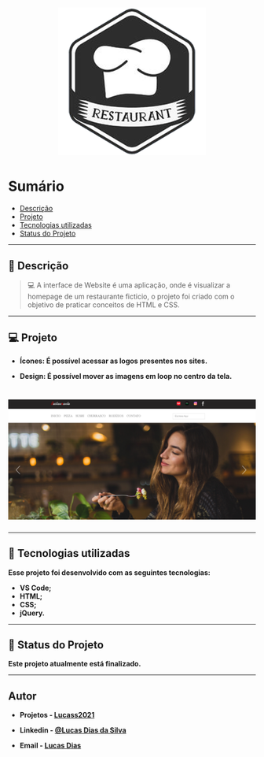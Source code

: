 <h1 align="center">
    <img src="logo0.png"/>
</h1>

# Sumário

- [Descrição](#📝-Descrição)
- [Projeto](#💻-Projeto)
- [Tecnologias utilizadas](#🚀-Tecnologias-utilizadas)
- [Status do Projeto](#🎯-Status-do-Projeto)

---

## 📝 Descrição

>💻 A interface de Website é uma aplicação, onde é visualizar a homepage de um restaurante ficticio, o projeto foi criado com o objetivo de praticar conceitos de HTML e CSS.



---

## 💻 Projeto

* <b>Ícones: É possível acessar as logos presentes nos sites.

* <b>Design</b>: É possível mover as imagens em loop no centro da tela.


<h1 align="center">
    <img src="read00.PNG"/>
</h1>



---

## 🚀 Tecnologias utilizadas
Esse projeto foi desenvolvido com as seguintes tecnologias:
* VS Code;
* HTML;
* CSS;
* jQuery.



---

## 🎯 Status do Projeto

Este projeto atualmente está finalizado.



---

## Autor

- Projetos - [Lucass2021](https://github.com/Lucass2021)

- Linkedin - [@Lucas Dias da Silva](https://www.linkedin.com/in/lucas-dias-da-silva-118954199/)

- Email - [Lucas Dias](mailto:lucas.allx@hotmail.com")

